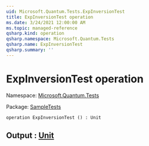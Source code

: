 ```yaml
---
uid: Microsoft.Quantum.Tests.ExpInversionTest
title: ExpInversionTest operation
ms.date: 3/24/2021 12:00:00 AM
ms.topic: managed-reference
qsharp.kind: operation
qsharp.namespace: Microsoft.Quantum.Tests
qsharp.name: ExpInversionTest
qsharp.summary: ''
---
```


# ExpInversionTest operation

Namespace: [Microsoft.Quantum.Tests](xref:Microsoft.Quantum.Tests)

Package: [SampleTests](https://nuget.org/packages/SampleTests)




```qsharp
operation ExpInversionTest () : Unit
```


## Output : [Unit](xref:microsoft.quantum.lang-ref.unit)

